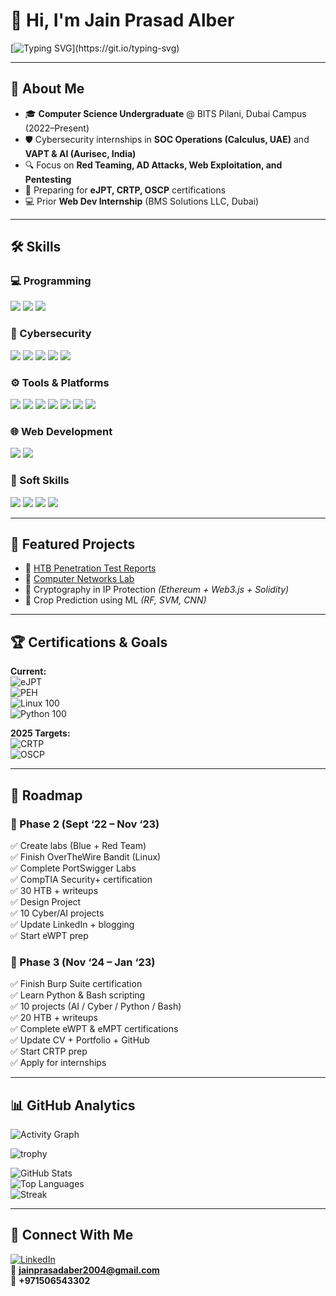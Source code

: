 # 👋 Hi, I'm Jain Prasad Alber  

[![Typing SVG](https://readme-typing-svg.herokuapp.com?font=Fira+Code&duration=4000&pause=1000&color=FF79C6&width=600&lines=Aspiring+Cybersecurity+Specialist;Purple+Team+Enthusiast;SOC+%7C+VAPT+%7C+Red+Teaming;Always+learning+new+skills!)](https://git.io/typing-svg)

---

## 🚀 About Me
- 🎓 **Computer Science Undergraduate** @ BITS Pilani, Dubai Campus (2022–Present)  
- 🛡️ Cybersecurity internships in **SOC Operations (Calculus, UAE)** and **VAPT & AI (Aurisec, India)**  
- 🔍 Focus on **Red Teaming, AD Attacks, Web Exploitation, and Pentesting**  
- 📜 Preparing for **eJPT, CRTP, OSCP** certifications  
- 💻 Prior **Web Dev Internship** (BMS Solutions LLC, Dubai)  

---

## 🛠️ Skills  

### 💻 Programming  
<p>
  <img src="https://skillicons.dev/icons?i=python,java,c,js,assembly" />
  <img src="https://img.shields.io/badge/PROLOG-darkgreen?style=for-the-badge">
  <img src="https://img.shields.io/badge/TASM-red?style=for-the-badge">
</p>

### 🔐 Cybersecurity  
<p>
  <img src="https://img.shields.io/badge/Network%20Security-90%25-blue?style=for-the-badge">
  <img src="https://img.shields.io/badge/Penetration%20Testing-85%25-orange?style=for-the-badge">
  <img src="https://img.shields.io/badge/Active%20Directory%20Attacks-80%25-red?style=for-the-badge">
  <img src="https://img.shields.io/badge/Web%20Exploitation-85%25-yellow?style=for-the-badge">
  <img src="https://img.shields.io/badge/Mobile%20Pentesting-75%25-purple?style=for-the-badge">
</p>

### ⚙️ Tools & Platforms  
<p>
  <img src="https://skillicons.dev/icons?i=linux,wireshark,git,github,mysql,vscode" />
  <img src="https://img.shields.io/badge/Kali%20Linux-blue?style=for-the-badge&logo=linux">
  <img src="https://img.shields.io/badge/Burp%20Suite-orange?style=for-the-badge&logo=burpsuite">
  <img src="https://img.shields.io/badge/Nmap-grey?style=for-the-badge">
  <img src="https://img.shields.io/badge/Cisco%20Packet%20Tracer-blue?style=for-the-badge">
  <img src="https://img.shields.io/badge/Lex%20%26%20Yacc-green?style=for-the-badge">
  <img src="https://img.shields.io/badge/LaTeX-lightgrey?style=for-the-badge">
</p>

### 🌐 Web Development  
<p>
  <img src="https://skillicons.dev/icons?i=html,css,js" />
  <img src="https://img.shields.io/badge/Data%20Flow%20Diagrams-Visualization-yellow?style=for-the-badge">
</p>

### 🤝 Soft Skills  
<p>
  <img src="https://img.shields.io/badge/Problem%20Solving-blue?style=flat-square">
  <img src="https://img.shields.io/badge/Team%20Collaboration-orange?style=flat-square">
  <img src="https://img.shields.io/badge/Adaptability-green?style=flat-square">
  <img src="https://img.shields.io/badge/Time%20Management-purple?style=flat-square">
</p>

---

## 📂 Featured Projects  
- 🔹 [HTB Penetration Test Reports](https://github.com/jainalber/Penetration-Test-Reports---HTB-Retired-Machines)  
- 🔹 [Computer Networks Lab](https://github.com/jainalber/Computer-Networks-Lab)  
- 🔹 Cryptography in IP Protection *(Ethereum + Web3.js + Solidity)*  
- 🔹 Crop Prediction using ML *(RF, SVM, CNN)*  

---

## 🏆 Certifications & Goals  

**Current:**  
![eJPT](https://img.shields.io/badge/eJPT-In%20Progress-blue)  
![PEH](https://img.shields.io/badge/Practical%20Ethical%20Hacking-TCM-red)  
![Linux 100](https://img.shields.io/badge/Linux%20100-TCM-lightgrey)  
![Python 100](https://img.shields.io/badge/Python%20100-TCM-lightgrey)  

**2025 Targets:**  
![CRTP](https://img.shields.io/badge/CRTP-Red%20Team%20Professional-purple)  
![OSCP](https://img.shields.io/badge/OSCP-Offensive%20Security-black)  

---

## 📅 Roadmap  

### 🔹 Phase 2 (Sept ‘22 – Nov ‘23)  
✅ Create labs (Blue + Red Team)  
✅ Finish OverTheWire Bandit (Linux)  
✅ Complete PortSwigger Labs  
✅ CompTIA Security+ certification  
✅ 30 HTB + writeups  
✅ Design Project  
✅ 10 Cyber/AI projects  
✅ Update LinkedIn + blogging  
✅ Start eWPT prep  

### 🔹 Phase 3 (Nov ‘24 – Jan ‘23)  
✅ Finish Burp Suite certification  
✅ Learn Python & Bash scripting  
✅ 10 projects (AI / Cyber / Python / Bash)  
✅ 20 HTB + writeups  
✅ Complete eWPT & eMPT certifications  
✅ Update CV + Portfolio + GitHub  
✅ Start CRTP prep  
✅ Apply for internships  

---

## 📊 GitHub Analytics  

![Activity Graph](https://github-readme-activity-graph.vercel.app/graph?username=jainalber&theme=react-dark&hide_border=true)  

![trophy](https://github-profile-trophy.vercel.app/?username=jainalber&theme=radical&margin-w=10&margin-h=10&column=7)  

![GitHub Stats](https://github-readme-stats.vercel.app/api?username=jainalber&show_icons=true&theme=radical)  
![Top Languages](https://github-readme-stats.vercel.app/api/top-langs/?username=jainalber&layout=compact&theme=radical)  
![Streak](https://github-readme-streak-stats.herokuapp.com/?user=jainalber&theme=radical)  

---

## 🤝 Connect With Me  

[![LinkedIn](https://img.shields.io/badge/-LinkedIn-blue?logo=linkedin)](https://linkedin.com/in/jain-prasad-alber)  
📧 **jainprasadaber2004@gmail.com**  
📱 **+971506543302**  

